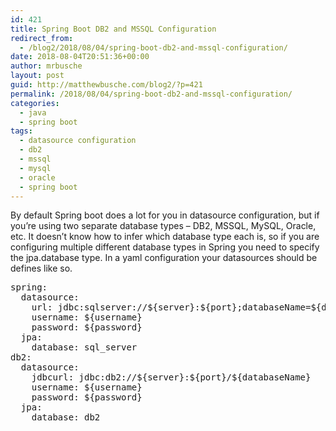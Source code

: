 ```yaml
---
id: 421
title: Spring Boot DB2 and MSSQL Configuration
redirect_from:
  - /blog2/2018/08/04/spring-boot-db2-and-mssql-configuration/
date: 2018-08-04T20:51:36+00:00
author: mrbusche
layout: post
guid: http://matthewbusche.com/blog2/?p=421
permalink: /2018/08/04/spring-boot-db2-and-mssql-configuration/
categories:
  - java
  - spring boot
tags:
  - datasource configuration
  - db2
  - mssql
  - mysql
  - oracle
  - spring boot
---
```

By default Spring boot does a lot for you in datasource configuration, but if you&#8217;re using two separate database types &#8211; DB2, MSSQL, MySQL, Oracle, etc. It doesn&#8217;t know how to infer which database type each is, so if you are configuring multiple different database types in Spring you need to specify the jpa.database type. In a yaml configuration your datasources should be defines like so.

<pre>spring:
&nbsp;&nbsp;datasource:
&nbsp;&nbsp;&nbsp;&nbsp;url: jdbc:sqlserver://${server}:${port};databaseName=${databaseName}
&nbsp;&nbsp;&nbsp;&nbsp;username: ${username}
&nbsp;&nbsp;&nbsp;&nbsp;password: ${password}
&nbsp;&nbsp;jpa:
&nbsp;&nbsp;&nbsp;&nbsp;database: sql_server
db2:
&nbsp;&nbsp;datasource:
&nbsp;&nbsp;&nbsp;&nbsp;jdbcurl: jdbc:db2://${server}:${port}/${databaseName}
&nbsp;&nbsp;&nbsp;&nbsp;username: ${username}
&nbsp;&nbsp;&nbsp;&nbsp;password: ${password}
&nbsp;&nbsp;jpa:
&nbsp;&nbsp;&nbsp;&nbsp;database: db2
</pre>
